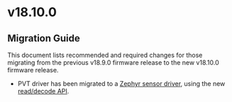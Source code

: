 # v18.10.0

## Migration Guide

This document lists recommended and required changes for those migrating from the previous v18.9.0 firmware release to the new v18.10.0 firmware release.

* PVT driver has been migrated to a [Zephyr sensor driver](https://docs.zephyrproject.org/latest/hardware/peripherals/sensor/index.html), using the new [read/decode API](https://docs.zephyrproject.org/latest/hardware/peripherals/sensor/read_and_decode.html#sensor-read-and-decode).
